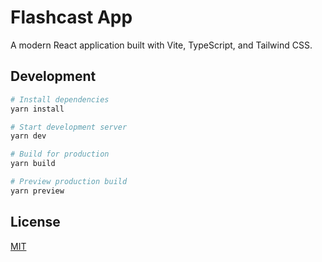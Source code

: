 # Flashcast App

A modern React application built with Vite, TypeScript, and Tailwind CSS.


## Development

```bash
# Install dependencies
yarn install

# Start development server
yarn dev

# Build for production
yarn build

# Preview production build
yarn preview
```

## License

[MIT](LICENSE)

